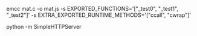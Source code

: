 
emcc mat.c -o mat.js -s EXPORTED_FUNCTIONS='["_test0", "_test1", "_test2"]' -s EXTRA_EXPORTED_RUNTIME_METHODS='["ccall", "cwrap"]'

python -m SimpleHTTPServer